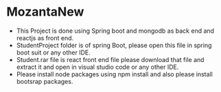 # MozantaNew

* This Project is done using Spring boot and mongodb as back end and reactjs as front end.
* StudentProject folder is of spring Boot, please open this file in spring boot suit or any other IDE.
* Student.rar file is react front end file please download that file and extract it and open in visual studio code or any other IDE.
* Please install node packages using npm install and also please install bootsrap packages.
